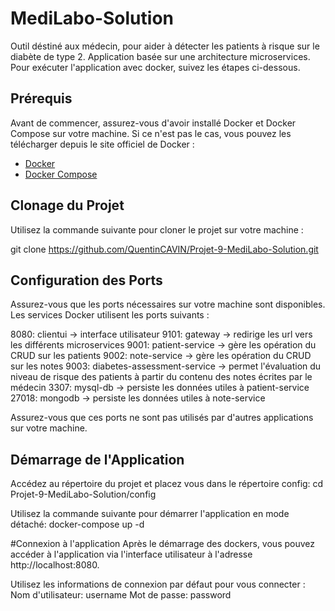 # MediLabo-Solution

Outil déstiné aux médecin, pour aider à détecter les patients à risque sur le diabète de type 2.
Application basée sur une architecture microservices.
Pour exécuter l'application avec docker, suivez les étapes ci-dessous.

## Prérequis

Avant de commencer, assurez-vous d'avoir installé Docker et Docker Compose sur votre machine. Si ce n'est pas le cas, vous pouvez les télécharger depuis le site officiel de Docker :
- [Docker](https://www.docker.com/get-started)
- [Docker Compose](https://docs.docker.com/compose/install/)

## Clonage du Projet

Utilisez la commande suivante pour cloner le projet sur votre machine :

git clone https://github.com/QuentinCAVIN/Projet-9-MediLabo-Solution.git

## Configuration des Ports
Assurez-vous que les ports nécessaires sur votre machine sont disponibles. Les services Docker utilisent les ports suivants :

8080: clientui -> interface utilisateur
9101: gateway -> redirige les url vers les différents microservices
9001: patient-service -> gère les opération du CRUD sur les patients 
9002: note-service -> gère les opération du CRUD sur les notes
9003: diabetes-assessment-service -> permet l'évaluation du niveau de risque des patients à partir du contenu des notes écrites par le médecin
3307: mysql-db -> persiste les données utiles à patient-service
27018: mongodb -> persiste les données utiles à note-service

Assurez-vous que ces ports ne sont pas utilisés par d'autres applications sur votre machine.

## Démarrage de l'Application
Accédez au répertoire du projet et placez vous dans le répertoire config:
cd Projet-9-MediLabo-Solution/config

Utilisez la commande suivante pour démarrer l'application en mode détaché:
docker-compose up -d

#Connexion à l'application
Après le démarrage des dockers, vous pouvez accéder à l'application via l'interface utilisateur à l'adresse http://localhost:8080.

Utilisez les informations de connexion par défaut pour vous connecter :
Nom d'utilisateur: username
Mot de passe: password
